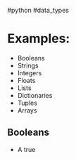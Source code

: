 #python 
#data_types 


# Examples:
- Booleans
- Strings
- Integers
- Floats
- Lists
- Dictionaries
- Tuples
- Arrays

## Booleans
- A true

